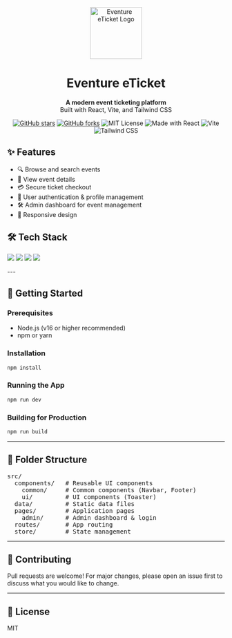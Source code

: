 <div align="center">
  <img src="https://raw.githubusercontent.com/andreasidartha/eventure-eticket/main/public/logo.png" alt="Eventure eTicket Logo" width="120" />
  <h1>Eventure eTicket</h1>
  <p>
    <b>A modern event ticketing platform</b><br>
    Built with React, Vite, and Tailwind CSS
  </p>
  <p>
    <a href="https://github.com/andreasidartha/eventure-eticket"><img src="https://img.shields.io/github/stars/andreasidartha/eventure-eticket?style=social" alt="GitHub stars" /></a>
    <a href="https://github.com/andreasidartha/eventure-eticket"><img src="https://img.shields.io/github/forks/andreasidartha/eventure-eticket?style=social" alt="GitHub forks" /></a>
    <img src="https://img.shields.io/badge/license-MIT-blue.svg" alt="MIT License" />
    <img src="https://img.shields.io/badge/made%20with-React-blue.svg" alt="Made with React" />
    <img src="https://img.shields.io/badge/build-Vite-646cff.svg" alt="Vite" />
    <img src="https://img.shields.io/badge/styles-Tailwind%20CSS-38bdf8.svg" alt="Tailwind CSS" />
  </p>
</div>


## ✨ Features

<ul>
  <li>🔍 Browse and search events</li>
  <li>📄 View event details</li>
  <li>💳 Secure ticket checkout</li>
  <li>🔐 User authentication & profile management</li>
  <li>🛠️ Admin dashboard for event management</li>
  <li>📱 Responsive design</li>
</ul>

## 🛠️ Tech Stack

<p>
  <img src="https://img.shields.io/badge/React-20232a?logo=react&logoColor=61dafb&style=for-the-badge" />
  <img src="https://img.shields.io/badge/Vite-646cff?logo=vite&logoColor=fff&style=for-the-badge" />
  <img src="https://img.shields.io/badge/Tailwind%20CSS-38bdf8?logo=tailwindcss&logoColor=fff&style=for-the-badge" />
  <img src="https://img.shields.io/badge/Zustand-ffb86c?logo=zustand&logoColor=fff&style=for-the-badge" />
</p>
---

## 🚀 Getting Started

### Prerequisites
<ul>
  <li>Node.js (v16 or higher recommended)</li>
  <li>npm or yarn</li>
</ul>

### Installation

```bash
npm install
```

### Running the App

```bash
npm run dev
```

### Building for Production

```bash
npm run build
```

---

## 📁 Folder Structure

<pre>
src/
  components/   # Reusable UI components
    common/     # Common components (Navbar, Footer)
    ui/         # UI components (Toaster)
  data/         # Static data files
  pages/        # Application pages
    admin/      # Admin dashboard & login
  routes/       # App routing
  store/        # State management
</pre>

---

## 🤝 Contributing

Pull requests are welcome! For major changes, please open an issue first to discuss what you would like to change.

---

## 📄 License

MIT
